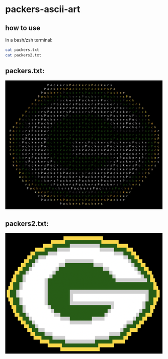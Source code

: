 # packers-ascii-art

## how to use
In a bash/zsh terminal:
```bash
cat packers.txt
cat packers2.txt
```

## packers.txt:
<img src="https://raw.githubusercontent.com/apexad/packers-ascii-art/master/packers.png" alt="packers ascii art" width="500" />

## packers2.txt:
<img src="https://raw.githubusercontent.com/apexad/packers-ascii-art/master/packers2.png" alt="packers 2 ascii art" width="500" />
